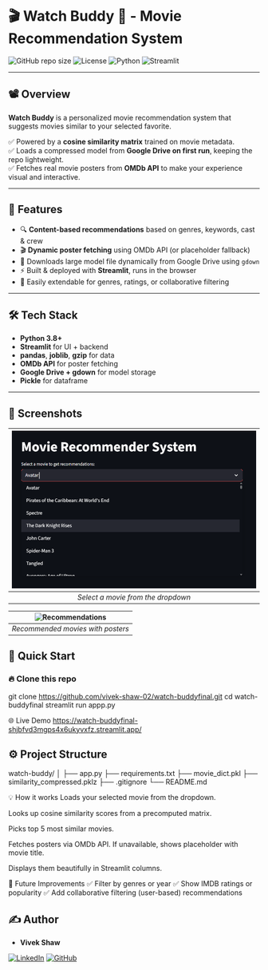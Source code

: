 # 🎬 Watch Buddy 🎥 - Movie Recommendation System

![GitHub repo size](https://img.shields.io/github/repo-size/vivek-shaw-02/watch-buddyfinal)
![License](https://img.shields.io/badge/license-MIT-green)
![Python](https://img.shields.io/badge/Python-3.8+-blue)
![Streamlit](https://img.shields.io/badge/Streamlit-%23FF4B4B.svg?style=flat&logo=streamlit&logoColor=white)

---

## 📽️ Overview
**Watch Buddy** is a personalized movie recommendation system that suggests movies similar to your selected favorite.

✅ Powered by a **cosine similarity matrix** trained on movie metadata.  
✅ Loads a compressed model from **Google Drive on first run**, keeping the repo lightweight.  
✅ Fetches real movie posters from **OMDb API** to make your experience visual and interactive.

---

## 🚀 Features
- 🔍 **Content-based recommendations** based on genres, keywords, cast & crew
- 🎬 **Dynamic poster fetching** using OMDb API (or placeholder fallback)
- 💾 Downloads large model file dynamically from Google Drive using `gdown`
- ⚡ Built & deployed with **Streamlit**, runs in the browser
- 📝 Easily extendable for genres, ratings, or collaborative filtering

---

## 🛠 Tech Stack
- **Python 3.8+**
- **Streamlit** for UI + backend
- **pandas**, **joblib**, **gzip** for data
- **OMDb API** for poster fetching
- **Google Drive + gdown** for model storage
- **Pickle** for dataframe

---
## 📸 Screenshots

| ![Select Movie](screenshots/select_movies.PNG) |
|:--:|
| *Select a movie from the dropdown* |

| ![Recommendations](screenshots/recommendations.PNG) |
|:--:|
| *Recommended movies with posters* |


## 🚀 Quick Start

### 🔥 Clone this repo

git clone https://github.com/vivek-shaw-02/watch-buddyfinal.git
cd watch-buddyfinal
 streamlit run appp.py

🌐 Live Demo
 https://watch-buddyfinal-shjbfvd3mgps4x6ukyvxfz.streamlit.app/



## ⚙️ Project Structure

watch-buddy/
│
├── app.py
├── requirements.txt
├── movie_dict.pkl
├── similarity_compressed.pklz
├── .gitignore
└── README.md


💡 How it works
Loads your selected movie from the dropdown.

Looks up cosine similarity scores from a precomputed matrix.

Picks top 5 most similar movies.

Fetches posters via OMDb API. If unavailable, shows placeholder with movie title.

Displays them beautifully in Streamlit columns.

📝 Future Improvements
✅ Filter by genres or year
✅ Show IMDB ratings or popularity
✅ Add collaborative filtering (user-based) recommendations

## ✍️ Author
- **Vivek Shaw**

[![LinkedIn](https://img.shields.io/badge/LinkedIn-0077B5.svg?style=flat&logo=linkedin&logoColor=white)](https://www.linkedin.com/in/vivek-shaw-02)
[![GitHub](https://img.shields.io/badge/GitHub-000.svg?style=flat&logo=github&logoColor=white)](https://github.com/vivek-shaw-02)

